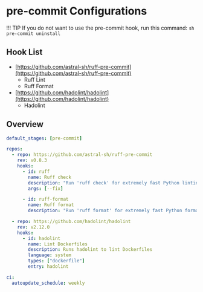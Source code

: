 # pre-commit Configurations

!!! TIP
    If you do not want to use the pre-commit hook, run this command:
    ```sh
    pre-commit uninstall
    ```

## Hook List
- [https://github.com/astral-sh/ruff-pre-commit](https://github.com/astral-sh/ruff-pre-commit)
    - Ruff Lint
    - Ruff Format
- [https://github.com/hadolint/hadolint](https://github.com/hadolint/hadolint)
    - Hadolint

## Overview
```{.yaml hl_lines=42-57 title=".pre-commit-config.yaml"}
default_stages: [pre-commit]

repos:
  - repo: https://github.com/astral-sh/ruff-pre-commit
    rev: v0.8.3
    hooks:
      - id: ruff
        name: Ruff check
        description: "Run 'ruff check' for extremely fast Python linting"
        args: [--fix]

      - id: ruff-format
        name: Ruff format
        description: "Run 'ruff format' for extremely fast Python formatting"

  - repo: https://github.com/hadolint/hadolint
    rev: v2.12.0
    hooks:
      - id: hadolint
        name: Lint Dockerfiles
        description: Runs hadolint to lint Dockerfiles
        language: system
        types: ["dockerfile"]
        entry: hadolint

ci:
  autoupdate_schedule: weekly
```
